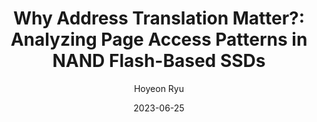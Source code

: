 ---
layout: publication_info  # FIXED! DO NOT CHANGE!
author: "Hoyeon Ryu"   # your name (do not specify the publication authors, please specify publication authors at "pub_authors")
title:  "Why Address Translation Matter?: Analyzing Page Access Patterns in NAND Flash-Based SSDs"  # publication title
date:   2023-06-25  # publication date (not the blog posting date...)

description: |  # provide a brief explanation of your work!
    TBD

params:
    pub_authors:  # publication authors
        - "/members/hyungjin_kim"
        - "/members/seokin_hong"

    pub_venue: "2023 International Technical Conference on Circuits/Systems, Computers, and Communications (ITC-CSCC)"  # full venue name (conference and journal name)

    pub_url: https://ieeexplore.ieee.org/abstract/document/10212538  # URL to get access to the publication (comment this line if you don't have publicaiton URL)
    pub_thumbnail: "thumbnail.png"  # image of the thumbnail (comment this line if you don't have any thumbnail to reveal)

    pub_abstract: |  # abstract of your publication
        The use of NAND Flash-based SSD is on the rise in various domains such as Enterprise, Data centers, Personal computers, and Automotive. However, the address translation in the FTL has been a major performance bottleneck in the SSD systems due to frequent accesses to the L2P (Logical to Physical) mapping table. In this paper, we analyze the access patterns of logical and physical pages across popular storage workloads to find any correlations between them. The results from this paper will help system architects and researchers to design efficient address translation mechanisms for large-capacity SSDs.

    pub_keywords:  # keywords of your publication
        - Data centers
        - Correlation
        - Loading
        - Microcomputers
        - Flash memories
        - Automotive engineering
        - Solid-State Drive
        - Address Translation

    # Publication Classes: choose one of the class specified below (see more details at "config.yaml")
    #   - ACC : Accelerator
    #   - MS  : Memory System
    #   - CA  : Computer Architecture
    #   - OS  : Operating Systems
    #   - NDP : Near Data Processing / Processing In Memory
    pub_class: "MS"  # choose any class of the publication
---